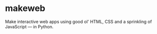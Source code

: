 # makeweb
Make interactive web apps using good ol' HTML, CSS and a sprinkling of JavaScript — in Python.
